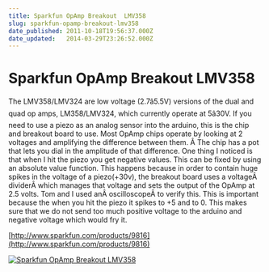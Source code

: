 ```yaml
---
title: Sparkfun OpAmp Breakout  LMV358
slug: sparkfun-opamp-breakout-lmv358
date_published: 2011-10-18T19:56:37.000Z
date_updated:   2014-03-29T23:26:52.000Z
---
```


# Sparkfun OpAmp Breakout  LMV358

The LMV358/LMV324 are low voltage (2.7â5.5V) versions of the dual and quad op amps, LM358/LMV324, which currently operate at 5â30V. If you need to use a piezo as an analog sensor into the arduino, this is the chip and breakout board to use. Most OpAmp chips operate by looking at 2 voltages and amplifying the difference between them. Â  The chip has a pot that lets you dial in the amplitude of that difference. One thing I noticed is that when I hit the piezo you get negative values. This can be fixed by using an absolute value function. This happens because in order to contain huge spikes in the voltage of a piezo(+30v), the breakout board uses a voltageÂ dividerÂ which manages that voltage and sets the output of the OpAmp at 2.5 volts. Tom and I used anÂ oscilloscopeÂ to verify this. This is important because the when you hit the piezo it spikes to +5 and to 0. This makes sure that we do not send too much positive voltage to the arduino and negative voltage which would fry it.

[http://www.sparkfun.com/products/9816](http://www.sparkfun.com/products/9816)

[![Sparkfun OpAmp Breakout LMV358](http://farm7.static.flickr.com/6234/6258550298_af86510473.jpg)](http://www.flickr.com/photos/zevenrodriguez/6258550298/ "Sparkfun OpAmp Breakout LMV358 by zevenwolf, on Flickr")
